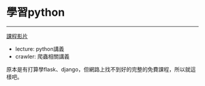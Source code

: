 # 學習python

---

[課程影片](https://www.bilibili.com/video/BV1rpWjevEip/?vd_source=aff2c79bf7cf75bc493437621849a68d '課程影片')

- lecture: python講義
- crawler: 爬蟲相關講義

原本是有打算學flask、django，但網路上找不到好的完整的免費課程，所以就這樣吧。